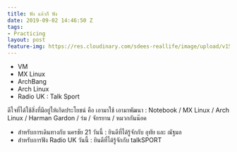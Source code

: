 ```yaml
---
title: ฟัง แล้วก็ ฟัง
date: 2019-09-02 14:46:50 Z
tags:
- Practicing
layout: post
feature-img: https://res.cloudinary.com/sdees-reallife/image/upload/v1555658919/sample_feature_img.png
---
```


- VM
- MX Linux
- ArchBang
- Arch Linux
- Radio UK : Talk Sport

<i class="fa fa-child" style="color:plum"></i>

ดีใจที่ได้ใช้สิ่งที่มีอยู่ให้เกิดประโยชน์ คือ เอามาใช้ เอามาพัฒนา : Notebook / MX Linux / Arch Linux / Harman Gardon / ร่ม / จักรยาน / หมวกกันน๊อค

- สำหรับการเดินทางกับ นครชัย 21 วันนี้ : ยินดีที่ได้รู้จักกับ อุทัย และ ณัฐมล
- สำหรับการฟัง Radio UK วันนี้ : ยินดีที่ได้รู้จักกับ talkSPORT
